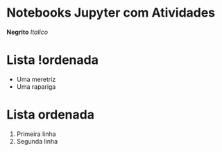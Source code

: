 # Notebooks Jupyter com Atividades

**Negrito**
_Italico_

# Lista !ordenada
 - Uma meretriz
 - Uma rapariga

# Lista ordenada
 1. Primeira linha
 2. Segunda linha
